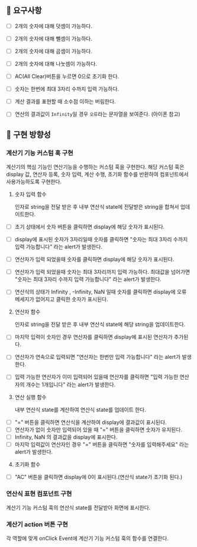 ## 📌 요구사항

- [ ] 2개의 숫자에 대해 덧셈이 가능하다.
- [ ] 2개의 숫자에 대해 뺄셈이 가능하다.
- [ ] 2개의 숫자에 대해 곱셈이 가능하다.
- [ ] 2개의 숫자에 대해 나눗셈이 가능하다.
- [ ] AC(All Clear)버튼을 누르면 0으로 초기화 한다.
- [ ] 숫자는 한번에 최대 3자리 수까지 입력 가능하다.
- [ ] 계산 결과를 표현할 때 소수점 이하는 버림한다.
- [ ] 연산의 결과값이 `Infinity`일 경우 `오류`라는 문자열을 보여준다. (아이폰 참고)


## 📄 구현 방향성

### 계산기 기능 커스텀 훅 구현

계산기의 핵심 기능인 연산기능을 수행하는 커스텀 훅을 구현한다.
해당 커스텀 훅은 display 값, 연산자 등록, 숫자 입력, 계산 수행, 초기화 함수를 반환하여 컴포넌트에서 사용가능하도록 구현한다.

1. 숫자 입력 함수

   인자로 string을 전달 받은 후 내부 연산식 state에 전달받은 string을 합쳐서 업데이트한다.

- [ ] 초기 상태에서 숫자 버튼을 클릭하면 display에 해당 숫자가 표시된다.
- [ ] display에 표시된 숫자가 3자리일때 숫자를 클릭하면 "숫자는 최대 3자리 수까지 입력 가능합니다" 라는 alert가 발생한다.
- [ ] 연산자가 입력 되었을때 숫자를 클릭하면 display에 해당 숫자가 표시된다.
- [ ] 연산자가 입력 되었을때 숫자는 최대 3자리까지 입력 가능하다. 최대값을 넘어가면 "숫자는 최대 3자리 수까지 입력 가능합니다" 라는 alert가 발생한다.
- [ ] 연산식의 상태가 Infinity , -Infinity, NaN 일때 숫자를 클릭하면 display에 오류 메세지가 없어지고 클릭한 숫자가 표시된다.


2. 연산자 함수

   인자로 string을 전달 받은 후 내부 연산식 state에 해당 string을 업데이트한다.

- [ ] 마지막 입력이 숫자인 경우 연산자를 클릭하면 display에 표시된 연산자가 추가된다.
- [ ] 연산자가 연속으로 입력되면 "연산자는 한번만 입력 가능합니다" 라는 alert가 발생한다.
- [ ] 입력 가능한 연산자가 이미 입력되어 있을때 연산자를 클릭하면 "입력 가능한 연산자의 개수는 1개입니다" 라는 alert가 발생한다.


3. 연산 실행 함수
   
   내부 연산식 state를 계산하여 연산식 state를 업데이트 한다.

- [ ] "=" 버튼을 클릭하면 연산식을 계산하여 display에 결과값이 표시된다.
- [ ] 연산자가 없이 숫자만 입력되어 있을 때 "=" 버튼을 클릭하면 숫자가 유지된다.
- [ ] Infinity, NaN 의 결과값을 display에 표시한다.
- [ ] 마지막 입력값이 연산자인 경우 "=" 버튼을 클릭하면 "숫자를 입력해주세요" 라는 alert가 발생한다.

4. 초기화 함수

- [ ] "AC" 버튼을 클릭하면 display에 0이 표시된다.(연산식 state가 초기화 된다.)


### 연산식 표현 컴포넌트 구현

계산기 기능 커스텀 훅의 연산식 state를 전달받아 화면에 표시한다.

### 계산기 action 버튼 구현

각 역할에 맞게 onClick Event에 계산기 기능 커스텀 훅의 함수를 연결한다.